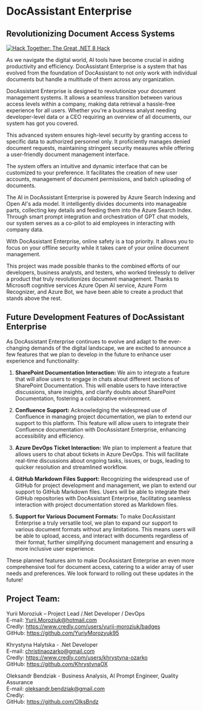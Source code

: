 # DocAssistant Enterprise  
## Revolutionizing Document Access Systems

[![Hack Together: The Great .NET 8 Hack](https://img.shields.io/badge/Microsoft%20-Hack--Together-dotnet)](https://github.com/microsoft/hack-together-dotnetr)

   
As we navigate the digital world, AI tools have become crucial in aiding productivity and efficiency. DocAssistant Enterprise is a system that has evolved from the foundation of DocAssistant to not only work with individual documents but handle a multitude of them across any organization.  
   
DocAssistant Enterprise is designed to revolutionize your document management systems. It allows a seamless transition between various access levels within a company, making data retrieval a hassle-free experience for all users. Whether you're a business analyst needing developer-level data or a CEO requiring an overview of all documents, our system has got you covered.  
   
This advanced system ensures high-level security by granting access to specific data to authorized personnel only. It proficiently manages denied document requests, maintaining stringent security measures while offering a user-friendly document management interface.  
   
The system offers an intuitive and dynamic interface that can be customized to your preference. It facilitates the creation of new user accounts, management of document permissions, and batch uploading of documents.  
   
The AI in DocAssistant Enterprise is powered by Azure Search Indexing and Open AI's ada model. It intelligently divides documents into manageable parts, collecting key details and feeding them into the Azure Search Index. Through smart prompt integration and orchestration of GPT chat models, our system serves as a co-pilot to aid employees in interacting with company data.  
   
With DocAssistant Enterprise, online safety is a top priority. It allows you to focus on your offline security while it takes care of your online document management.  
   
This project was made possible thanks to the combined efforts of our developers, business analysts, and testers, who worked tirelessly to deliver a product that truly revolutionizes document management. Thanks to Microsoft cognitive services Azure Open AI service, Azure Form Recognizer, and Azure Bot, we have been able to create a product that stands above the rest.  

## Future Development Features of DocAssistant Enterprise  
   
As DocAssistant Enterprise continues to evolve and adapt to the ever-changing demands of the digital landscape, we are excited to announce a few features that we plan to develop in the future to enhance user experience and functionality:  
   
1. **SharePoint Documentation Interaction:** We aim to integrate a feature that will allow users to engage in chats about different sections of SharePoint Documentation. This will enable users to have interactive discussions, share insights, and clarify doubts about SharePoint Documentation, fostering a collaborative environment.  
   
2. **Confluence Support:** Acknowledging the widespread use of Confluence in managing project documentation, we plan to extend our support to this platform. This feature will allow users to integrate their Confluence documentation with DocAssistant Enterprise, enhancing accessibility and efficiency.  
   
3. **Azure DevOps Ticket Interaction:** We plan to implement a feature that allows users to chat about tickets in Azure DevOps. This will facilitate real-time discussions about ongoing tasks, issues, or bugs, leading to quicker resolution and streamlined workflow.

4. **GitHub Markdown Files Support:** Recognizing the widespread use of GitHub for project development and management, we plan to extend our support to GitHub Markdown files. Users will be able to integrate their GitHub repositories with DocAssistant Enterprise, facilitating seamless interaction with project documentation stored as Markdown files.  
   
5. **Support for Various Document Formats:** To make DocAssistant Enterprise a truly versatile tool, we plan to expand our support to various document formats without any limitations. This means users will be able to upload, access, and interact with documents regardless of their format, further simplifying document management and ensuring a more inclusive user experience.  
   
These planned features aim to make DocAssistant Enterprise an even more comprehensive tool for document access, catering to a wider array of user needs and preferences. We look forward to rolling out these updates in the future!

## Project Team:  
   
Yurii Moroziuk – Project Lead /.Net Developer / DevOps  
E-mail: Yurii.Moroziuk@hotmail.com  
Credly: https://www.credly.com/users/yurii-moroziuk/badges  
GitHub: https://github.com/YuriyMorozyuk95  
  
Khrystyna Halytska - .Net Developer  
E-mail: christinaozarko@gmail.com  
Credly: https://www.credly.com/users/khrystyna-ozarko  
GitHub: https://github.com/KhrystynaOX  

Oleksandr Bendziak - Business Analysis, AI Prompt Engineer, Quality Assurance  
E-mail: oleksandr.bendziak@gmail.com  
Credly:   
GitHub: https://github.com/OlksBndz  
  

